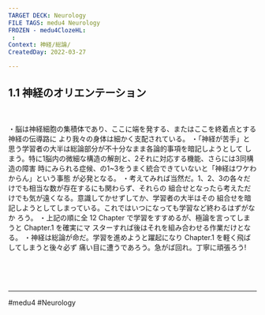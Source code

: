 ```yaml
---
TARGET DECK: Neurology
FILE TAGS: medu4 Neurology
FROZEN - medu4ClozeHL:
 : 
Context: 神経/総論/
CreatedDay: 2022-03-27

---
```


## 1.1 神経のオリエンテーション

<br>

・脳は神経細胞の集積体であり、ここに端を発する、またはここを終着点とする神経の伝導路に より我々の身体は細かく支配されている。
・「神経が苦手」と思う学習者の大半は総論部分が不十分なまま各論的事項を暗記しようとして しまう。特に1脳内の微細な構造の解剖と、2それに対応する機能、さらには3同構造の障害 時にみられる症候、の1~3をうまく統合できていないと「神経はワケわからん」という事態 が必発となる。
・考えてみれば当然だ。1、2、3の各々だけでも相当な数が存在するにも関わらず、それらの 組合せとなったら考えただけでも気が遠くなる。意識してかせずしてか、学習者の大半はその 組合せを暗記しようとしてしまっている。これではいつになっても学習など終わるはずがなか ろう。
・上記の順に全 12 Chapter で学習をすすめるが、極論を言ってしまうと Chapter.1 を確実にマ スターすれば後はそれを組み合わせる作業だけとなる。
・神経は総論が命だ。学習を進めようと躍起になり Chapter.1 を軽く飛ばしてしまうと後々必ず 痛い目に遭うであろう。急がば回れ。丁寧に頑張ろう!
     

<br><br><br>

---
#medu4 #Neurology 
